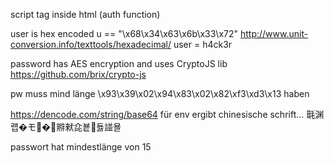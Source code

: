 script tag inside html (auth function)

user is hex encoded u == "\x68\x34\x63\x6b\x33\x72"
http://www.unit-conversion.info/texttools/hexadecimal/
user = h4ck3r

password has AES encryption and uses CryptoJS lib
https://github.com/brix/crypto-js

pw muss mind länge \x93\x39\x02\x94\x83\x02\x82\xf3\xd3\x13 haben


https://dencode.com/string/base64 für env ergibt chinesische schrift...
㲨渊럡�モ�᫳㸤猌㖋뵽둃諩묠





passwort hat mindestlänge von 15